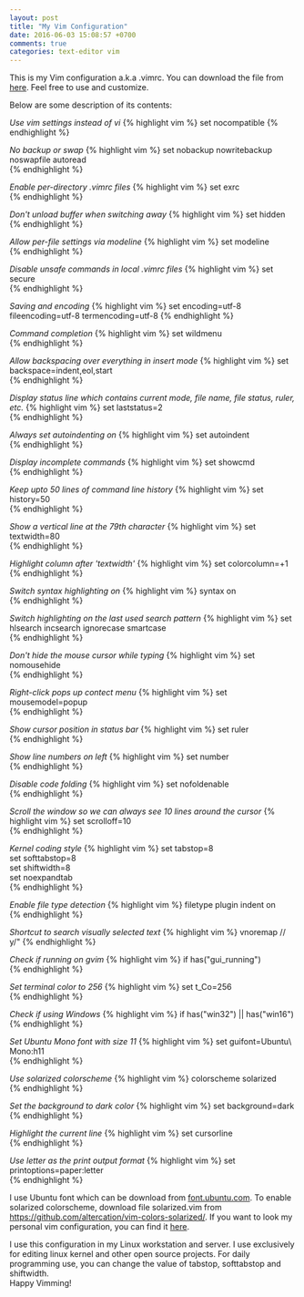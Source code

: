 ```yaml
---
layout: post
title: "My Vim Configuration"
date: 2016-06-03 15:08:57 +0700
comments: true
categories: text-editor vim
---
```

This is my Vim configuration a.k.a .vimrc. You can download the file from
[here](https://github.com/dstw/dotfiles/raw/master/.vimrc).
Feel free to use and customize.

Below are some description of its contents:

*Use vim settings instead of vi*
{% highlight vim %}
set nocompatible 
{% endhighlight %}

*No backup or swap*
{% highlight vim %}
set nobackup nowritebackup noswapfile autoread          
{% endhighlight %}

*Enable per-directory .vimrc files*
{% highlight vim %}
set exrc                                                
{% endhighlight %}

*Don't unload buffer when switching away*
{% highlight vim %}
set hidden                                              
{% endhighlight %}

*Allow per-file settings via modeline*
{% highlight vim %}
set modeline                                            
{% endhighlight %}

*Disable unsafe commands in local .vimrc files*
{% highlight vim %}
set secure                                              
{% endhighlight %}

*Saving and encoding*
{% highlight vim %}
set encoding=utf-8 fileencoding=utf-8 termencoding=utf-8
{% endhighlight %}

*Command completion*
{% highlight vim %}
set wildmenu                                            
{% endhighlight %}

*Allow backspacing over everything in insert mode*
{% highlight vim %}
set backspace=indent,eol,start                          
{% endhighlight %}

*Display status line which contains current mode, file name, file status,
ruler, etc.*
{% highlight vim %}
set laststatus=2                                        
{% endhighlight %}

*Always set autoindenting on*
{% highlight vim %}
set autoindent                                          
{% endhighlight %}

*Display incomplete commands*
{% highlight vim %}
set showcmd                                             
{% endhighlight %}

*Keep upto 50 lines of command line history*
{% highlight vim %}
set history=50                                          
{% endhighlight %}

*Show a vertical line at the 79th character*
{% highlight vim %}
set textwidth=80                                        
{% endhighlight %}

*Highlight column after 'textwidth'*
{% highlight vim %}
set colorcolumn=+1                                      
{% endhighlight %}

*Switch syntax highlighting on*
{% highlight vim %}
syntax on                                               
{% endhighlight %}

*Switch highlighting on the last used search pattern*
{% highlight vim %}
set hlsearch incsearch ignorecase smartcase             
{% endhighlight %}

*Don't hide the mouse cursor while typing*
{% highlight vim %}
set nomousehide                                         
{% endhighlight %}

*Right-click pops up contect menu*
{% highlight vim %}
set mousemodel=popup                                    
{% endhighlight %}

*Show cursor position in status bar*
{% highlight vim %}
set ruler                                               
{% endhighlight %}

*Show line numbers on left*
{% highlight vim %}
set number                                              
{% endhighlight %}

*Disable code folding*
{% highlight vim %}
set nofoldenable                                        
{% endhighlight %}

*Scroll the window so we can always see 10 lines around the cursor*
{% highlight vim %}
set scrolloff=10                                        
{% endhighlight %}

*Kernel coding style*
{% highlight vim %}
set tabstop=8                                           
set softtabstop=8                                       
set shiftwidth=8                                        
set noexpandtab                                         
{% endhighlight %}

*Enable file type detection*
{% highlight vim %}
filetype plugin indent on                               
{% endhighlight %}

*Shortcut to search visually selected text*
{% highlight vim %}
vnoremap // y/<C-R>"<CR>
{% endhighlight %}

*Check if running on gvim*
{% highlight vim %}
if has("gui_running")                                   
{% endhighlight %}

*Set terminal color to 256*
{% highlight vim %}
set t_Co=256                                          
{% endhighlight %}

*Check if using Windows*
{% highlight vim %}
if has("win32") || has("win16")                       
{% endhighlight %}

*Set Ubuntu Mono font with size 11*
{% highlight vim %}
set guifont=Ubuntu\ Mono:h11                        
{% endhighlight %}

*Use solarized colorscheme*
{% highlight vim %}
colorscheme solarized                                 
{% endhighlight %}

*Set the background to dark color*
{% highlight vim %}
set background=dark                                   
{% endhighlight %}

*Highlight the current line*
{% highlight vim %}
set cursorline                                        
{% endhighlight %}

*Use letter as the print output format*
{% highlight vim %}
set printoptions=paper:letter                         
{% endhighlight %}

I use Ubuntu font which can be download from
[font.ubuntu.com](http://font.ubuntu.com/).
To enable solarized colorscheme, download file solarized.vim from
https://github.com/altercation/vim-colors-solarized/.
If you want to look my personal vim configuration, you can find it
[here](https://github.com/dstw/dotfiles). 

I use this configuration in my Linux workstation and server.
I use exclusively for editing
linux kernel and other open source projects. For daily programming use, you can
change the value of tabstop, softtabstop and shiftwidth.  
Happy Vimming!
